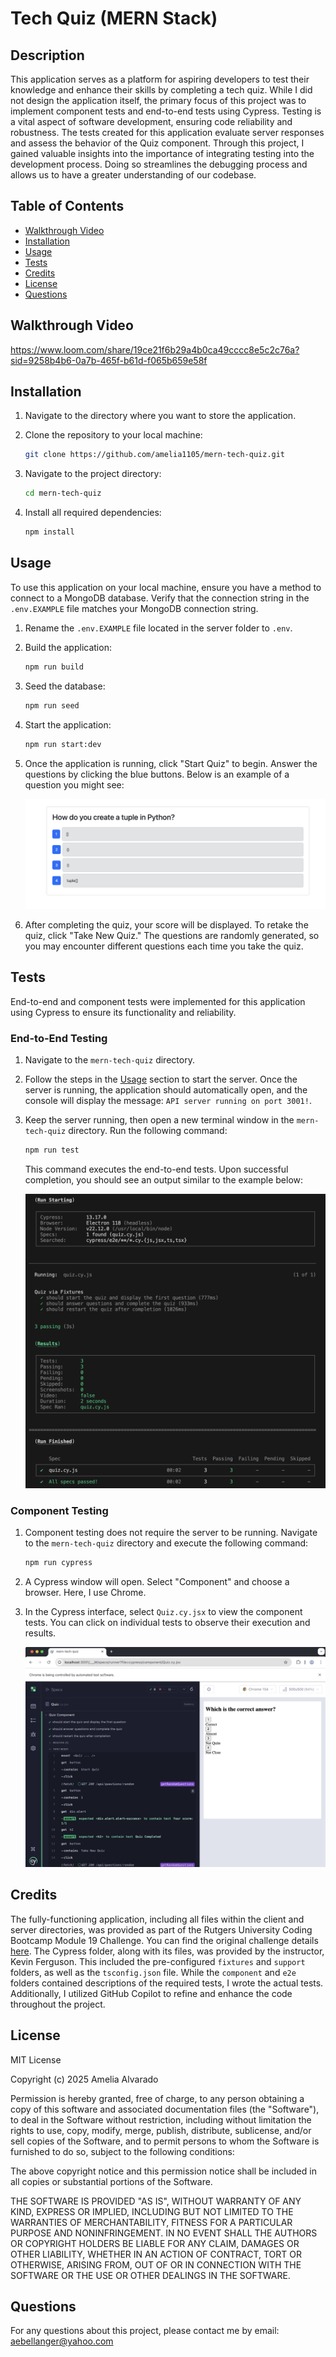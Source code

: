# Tech Quiz (MERN Stack)

## Description

This application serves as a platform for aspiring developers to test their knowledge and enhance their skills by completing a tech quiz. While I did not design the application itself, the primary focus of this project was to implement component tests and end-to-end tests using Cypress. Testing is a vital aspect of software development, ensuring code reliability and robustness. The tests created for this application evaluate server responses and assess the behavior of the Quiz component. Through this project, I gained valuable insights into the importance of integrating testing into the development process. Doing so streamlines the debugging process and allows us to have a greater understanding of our codebase.

## Table of Contents

- [Walkthrough Video](#walkthrough-video)
- [Installation](#installation)
- [Usage](#usage)
- [Tests](#tests)
- [Credits](#credits)
- [License](#license)
- [Questions](#questions)

## Walkthrough Video

https://www.loom.com/share/19ce21f6b29a4b0ca49cccc8e5c2c76a?sid=9258b4b6-0a7b-465f-b61d-f065b659e58f

## Installation

1. Navigate to the directory where you want to store the application.

2. Clone the repository to your local machine:

   ```sh
   git clone https://github.com/amelia1105/mern-tech-quiz.git
   ```

3. Navigate to the project directory:

   ```sh
   cd mern-tech-quiz
   ```

4. Install all required dependencies:

   ```sh
   npm install
   ```

## Usage
To use this application on your local machine, ensure you have a method to connect to a MongoDB database. Verify that the connection string in the `.env.EXAMPLE` file matches your MongoDB connection string.

1. Rename the `.env.EXAMPLE` file located in the server folder to `.env`.

2. Build the application:

   ```sh
   npm run build
   ```

3. Seed the database:

   ```sh
   npm run seed
   ```

4. Start the application:

   ```sh
   npm run start:dev
   ```

5. Once the application is running, click "Start Quiz" to begin. Answer the questions by clicking the blue buttons. Below is an example of a question you might see:

   ![example question](./assets/questions.png)

6. After completing the quiz, your score will be displayed. To retake the quiz, click "Take New Quiz." The questions are randomly generated, so you may encounter different questions each time you take the quiz.

## Tests

End-to-end and component tests were implemented for this application using Cypress to ensure its functionality and reliability.

### End-to-End Testing

1. Navigate to the `mern-tech-quiz` directory.

2. Follow the steps in the [Usage](#usage) section to start the server. Once the server is running, the application should automatically open, and the console will display the message: `API server running on port 3001!`.

3. Keep the server running, then open a new terminal window in the `mern-tech-quiz` directory. Run the following command:

   ```sh
   npm run test
   ```

   This command executes the end-to-end tests. Upon successful completion, you should see an output similar to the example below:

   ![end-to-end testing in terminal](./assets/e2e-test.png)

### Component Testing

1. Component testing does not require the server to be running. Navigate to the `mern-tech-quiz` directory and execute the following command:

   ```sh
   npm run cypress
   ```

2. A Cypress window will open. Select "Component" and choose a browser. Here, I use Chrome.

3. In the Cypress interface, select `Quiz.cy.jsx` to view the component tests. You can click on individual tests to observe their execution and results.

   ![component testing in Chrome](./assets/component-test.png)

## Credits

The fully-functioning application, including all files within the client and server directories, was provided as part of the Rutgers University Coding Bootcamp Module 19 Challenge. You can find the original challenge details [here](https://bootcampspot.instructure.com/courses/6369/assignments/90367?module_item_id=1341605). The Cypress folder, along with its files, was provided by the instructor, Kevin Ferguson. This included the pre-configured `fixtures` and `support` folders, as well as the `tsconfig.json` file. While the `component` and `e2e` folders contained descriptions of the required tests, I wrote the actual tests. Additionally, I utilized GitHub Copilot to refine and enhance the code throughout the project.

## License

MIT License

Copyright (c) 2025 Amelia Alvarado

Permission is hereby granted, free of charge, to any person obtaining a copy
of this software and associated documentation files (the "Software"), to deal
in the Software without restriction, including without limitation the rights
to use, copy, modify, merge, publish, distribute, sublicense, and/or sell
copies of the Software, and to permit persons to whom the Software is
furnished to do so, subject to the following conditions:

The above copyright notice and this permission notice shall be included in all
copies or substantial portions of the Software.

THE SOFTWARE IS PROVIDED "AS IS", WITHOUT WARRANTY OF ANY KIND, EXPRESS OR
IMPLIED, INCLUDING BUT NOT LIMITED TO THE WARRANTIES OF MERCHANTABILITY,
FITNESS FOR A PARTICULAR PURPOSE AND NONINFRINGEMENT. IN NO EVENT SHALL THE
AUTHORS OR COPYRIGHT HOLDERS BE LIABLE FOR ANY CLAIM, DAMAGES OR OTHER
LIABILITY, WHETHER IN AN ACTION OF CONTRACT, TORT OR OTHERWISE, ARISING FROM,
OUT OF OR IN CONNECTION WITH THE SOFTWARE OR THE USE OR OTHER DEALINGS IN THE
SOFTWARE.


## Questions

For any questions about this project, please contact me by email: aebellanger@yahoo.com

